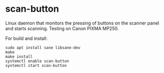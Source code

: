 # scan-button
Linux daemon that monitors the pressing of buttons on the scanner panel and starts scanning. Testing on Canon PIXMA MP250.

For build and install: 

```
sudo apt install sane libsane-dev
make
make install
systemctl enable scan-button
systemctl start scan-button
```
